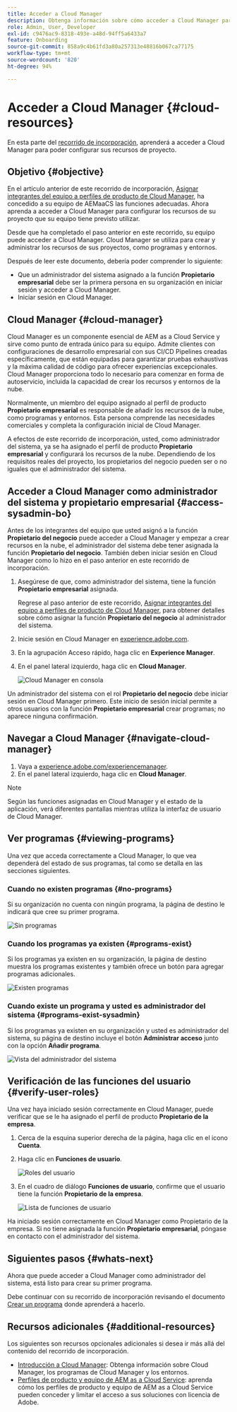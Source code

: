 ```yaml
---
title: Acceder a Cloud Manager
description: Obtenga información sobre cómo acceder a Cloud Manager para configurar los recursos del proyecto.
role: Admin, User, Developer
exl-id: c9476ac9-8318-493e-a48d-94ff5a6433a7
feature: Onboarding
source-git-commit: 858a9c4b61fd3a80a257313e48816b067ca77175
workflow-type: tm+mt
source-wordcount: '820'
ht-degree: 94%

---
```


# Acceder a Cloud Manager {#cloud-resources}

En esta parte del [recorrido de incorporación](overview.md), aprenderá a acceder a Cloud Manager para poder configurar sus recursos de proyecto.

## Objetivo {#objective}

En el artículo anterior de este recorrido de incorporación, [Asignar integrantes del equipo a perfiles de producto de Cloud Manager](assign-profiles-cloud-manager.md), ha concedido a su equipo de AEMaaCS las funciones adecuadas. Ahora aprenda a acceder a Cloud Manager para configurar los recursos de su proyecto que su equipo tiene previsto utilizar.

Desde que ha completado el paso anterior en este recorrido, su equipo puede acceder a Cloud Manager. Cloud Manager se utiliza para crear y administrar los recursos de sus proyectos, como programas y entornos.

Después de leer este documento, debería poder comprender lo siguiente:

* Que un administrador del sistema asignado a la función **Propietario empresarial** debe ser la primera persona en su organización en iniciar sesión y acceder a Cloud Manager.
* Iniciar sesión en Cloud Manager.

## Cloud Manager {#cloud-manager}

Cloud Manager es un componente esencial de AEM as a Cloud Service y sirve como punto de entrada único para su equipo. Admite clientes con configuraciones de desarrollo empresarial con sus CI/CD Pipelines creadas específicamente, que están equipadas para garantizar pruebas exhaustivas y la máxima calidad de código para ofrecer experiencias excepcionales. Cloud Manager proporciona todo lo necesario para comenzar en forma de autoservicio, incluida la capacidad de crear los recursos y entornos de la nube.

Normalmente, un miembro del equipo asignado al perfil de producto **Propietario empresarial** es responsable de añadir los recursos de la nube, como programas y entornos. Esta persona comprende las necesidades comerciales y completa la configuración inicial de Cloud Manager.

A efectos de este recorrido de incorporación, usted, como administrador del sistema, ya se ha asignado el perfil de producto **Propietario empresarial** y configurará los recursos de la nube. Dependiendo de los requisitos reales del proyecto, los propietarios del negocio pueden ser o no iguales que el administrador del sistema.

## Acceder a Cloud Manager como administrador del sistema y propietario empresarial {#access-sysadmin-bo}

Antes de los integrantes del equipo que usted asignó a la función **Propietario del negocio** puede acceder a Cloud Manager y empezar a crear recursos en la nube, el administrador del sistema debe tener asignada la función **Propietario del negocio**. También deben iniciar sesión en Cloud Manager como lo hizo en el paso anterior en este recorrido de incorporación.

1. Asegúrese de que, como administrador del sistema, tiene la función **Propietario empresarial** asignada.

   Regrese al paso anterior de este recorrido, [Asignar integrantes del equipo a perfiles de producto de Cloud Manager](assign-profiles-cloud-manager.md), para obtener detalles sobre cómo asignar la función **Propietario del negocio** al administrador del sistema.

1. Inicie sesión en Cloud Manager en [experience.adobe.com](https://experience.adobe.com).
1. En la agrupación Acceso rápido, haga clic en **Experience Manager**.
1. En el panel lateral izquierdo, haga clic en **Cloud Manager**.

   ![Cloud Manager en consola](/help/journey-onboarding/assets/consol-cloud-manager.png)

Un administrador del sistema con el rol **Propietario del negocio** debe iniciar sesión en Cloud Manager primero. Este inicio de sesión inicial permite a otros usuarios con la función **Propietario empresarial** crear programas; no aparece ninguna confirmación.

<!--
By successfully signing in as a system administrator with the **Business Owner** role, you use Cloud Manager for use by the other users with the **Business Owner** role. You do not receive a confirmation or any message. Simply signing in is sufficient.

Until you sign in to Cloud Manager as a system administrator with the **Business Owner** role, other users with the **Business Owner** role cannot create programs in Cloud Manager. This rule is true even if they are assigned the correct roles. -->

## Navegar a Cloud Manager {#navigate-cloud-manager}

1. Vaya a [experience.adobe.com/experiencemanager](https://experience.adobe.com/experiencemanager).
1. En el panel lateral izquierdo, haga clic en **Cloud Manager**.

>[!NOTE]
>
>Según las funciones asignadas en Cloud Manager y el estado de la aplicación, verá diferentes pantallas mientras utiliza la interfaz de usuario de Cloud Manager.

<!--
Users with the **Business Owner** role receive a welcome email with a link to get started. Follow the steps below to navigate to Cloud Manager using this welcome email.

1. From your welcome email, click **Get started**, as shown in the figure below.
    ![Email example](/help/journey-onboarding/assets/get-started-email.png)

1. Navigate to Cloud Manager's **Programs & Products** page.

   >[!TIP]
   >
   >You can also navigate directly to Cloud Manager's login page from `[my.cloudmanager.adobe.com](https://my.cloudmanager.adobe.com/)`. Bookmark this page for future reference.

1. You are directed to Cloud Manager's landing page. -->

<!-- OLD
Alternatively, you can navigate to Cloud Manager's **Programs and Products** page from the Adobe Experience Cloud home page using these steps.

1. Navigate directly to [Adobe Experience Cloud](https://experience.adobe.com) and login using your Adobe ID.

1. From the Adobe Experience Cloud home page, select **Experience Manager** to open the AEM home page.

   ![Experience Cloud homepage](/help/journey-onboarding/assets/setup-resources2.png)

1. On the **Cloud Manager** tile, select **Launch**.

   ![AEM home page](/help/journey-onboarding/assets/setup-resources3.png)

1. After successfully logging on, you are directed to the Cloud Manager landing page. See [Viewing Cloud Manager's Programs](#viewing-programs) for more details.

How you access your programs and products via Cloud Manager is up to you and has no effect on how you use Cloud Manager or how you manage your programs.

>[!NOTE]
>
>Depending on the roles assigned in Cloud Manager and the state of the application, you see different screens while using the Cloud Manager user interface. -->

## Ver programas {#viewing-programs}

Una vez que acceda correctamente a Cloud Manager, lo que vea dependerá del estado de sus programas, tal como se detalla en las secciones siguientes.

### Cuando no existen programas {#no-programs}

Si su organización no cuenta con ningún programa, la página de destino le indicará que cree su primer programa.

![Sin programas](/help/journey-onboarding/assets/cloud-manager-programs-do-not-exist.png)

### Cuando los programas ya existen {#programs-exist}

Si los programas ya existen en su organización, la página de destino muestra los programas existentes y también ofrece un botón para agregar programas adicionales.

![Existen programas](/help/journey-onboarding/assets/cloud-manager-programs-exist.png)

### Cuando existe un programa y usted es administrador del sistema {#programs-exist-sysadmin}

Si los programas ya existen en su organización y usted es administrador del sistema, su página de destino incluye el botón **Administrar acceso** junto con la opción **Añadir programa**.

![Vista del administrador del sistema](/help/journey-onboarding/assets/cloud-manager-programs-as-sysadmin.png)

## Verificación de las funciones del usuario {#verify-user-roles}

Una vez haya iniciado sesión correctamente en Cloud Manager, puede verificar que se le ha asignado el perfil de producto **Propietario de la empresa**.

1. Cerca de la esquina superior derecha de la página, haga clic en el icono **Cuenta**.

1. Haga clic en **Funciones de usuario**.

   ![Roles del usuario](/help/journey-onboarding/assets/cloud-manager-user-roles.png)

1. En el cuadro de diálogo **Funciones de usuario**, confirme que el usuario tiene la función **Propietario de la empresa**.

   ![Lista de funciones de usuario](/help/journey-onboarding/assets/cloud-manager-user-roles-business-owner.png)

Ha iniciado sesión correctamente en Cloud Manager como Propietario de la empresa. Si no tiene asignada la función **Propietario empresarial**, póngase en contacto con el administrador del sistema.

## Siguientes pasos {#whats-next}

Ahora que puede acceder a Cloud Manager como administrador del sistema, está listo para crear su primer programa.

Debe continuar con su recorrido de incorporación revisando el documento [Crear un programa](create-program.md) donde aprenderá a hacerlo.

## Recursos adicionales {#additional-resources}

Los siguientes son recursos opcionales adicionales si desea ir más allá del contenido del recorrido de incorporación.

* [Introducción a Cloud Manager](/help/onboarding/cloud-manager-introduction.md): 
Obtenga información sobre Cloud Manager, los programas de Cloud Manager y los entornos.
* [Perfiles de producto y equipo de AEM as a Cloud Service](/help/onboarding/aem-cs-team-product-profiles.md): aprenda cómo los perfiles de producto y equipo de AEM as a Cloud Service pueden conceder y limitar el acceso a sus soluciones con licencia de Adobe.
<!-- ERROR: Not Found (HTTP error 404) * [AEM Champion Tips and Tricks - Cloud Manager UI](https://experienceleague.adobe.com/docs/experience-manager-learn/cloud-service/expert-resources/aem-champions/cloud-manager-ui.md) - Watch this video for an overview of Cloud Manager's UI from an AEM champion. -->
